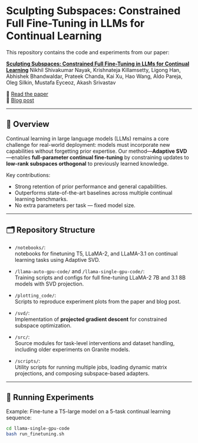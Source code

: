 # Sculpting Subspaces: Constrained Full Fine-Tuning in LLMs for Continual Learning

This repository contains the code and experiments from our paper:

**[Sculpting Subspaces: Constrained Full Fine-Tuning in LLMs for Continual Learning](https://arxiv.org/abs/2504.07097)**
Nikhil Shivakumar Nayak, Krishnateja Killamsetty, Ligong Han, Abhishek Bhandwaldar, Prateek Chanda, Kai Xu, Hao Wang, Aldo Pareja, Oleg Silkin, Mustafa Eyceoz, Akash Srivastav

📖 [Read the paper](https://arxiv.org/abs/2504.07097)  
🧠 [Blog post](https://ai-innovation.team/blog/orthogonal-subspace-learning)

---

## 🚀 Overview

Continual learning in large language models (LLMs) remains a core challenge for real-world deployment: models must incorporate new capabilities without forgetting prior expertise. Our method—**Adaptive SVD**—enables **full-parameter continual fine-tuning** by constraining updates to **low-rank subspaces orthogonal** to previously learned knowledge.

Key contributions:

- Strong retention of prior performance and general capabilities.
- Outperforms state-of-the-art baselines across multiple continual learning benchmarks.
- No extra parameters per task — fixed model size.

---

## 🗂️ Repository Structure

- `/notebooks/`:  
  notebooks for finetuning T5, LLaMA-2, and LLaMA-3.1 on continual learning tasks using Adaptive SVD.
  
- `/llama-auto-gpu-code/` and `/llama-single-gpu-code/`:  
  Training scripts and configs for full fine-tuning LLaMA-2 7B and 3.1 8B models with SVD projection.

- `/plotting_code/`:  
  Scripts to reproduce experiment plots from the paper and blog post.

- `/svd/`:  
  Implementation of **projected gradient descent** for constrained subspace optimization.

- `/src/`:  
  Source modules for task-level interventions and dataset handling, including older experiments on Granite models.

- `/scripts/`:  
  Utility scripts for running multiple jobs, loading dynamic matrix projections, and composing subspace-based adapters.

---

## 🧪 Running Experiments

Example: Fine-tune a T5-large model on a 5-task continual learning sequence:

```bash
cd llama-single-gpu-code
bash run_finetuning.sh
